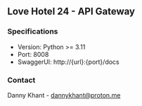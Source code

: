 ## Love Hotel 24 - API Gateway 
### Specifications
- Version: Python >= 3.11
- Port: 8008
- SwaggerUI: http://{url}:{port}/docs
### Contact
Danny Khant - dannykhant@proton.me
